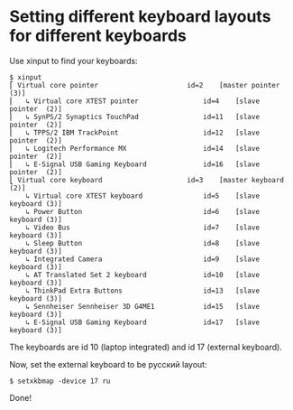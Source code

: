 # Setting different keyboard layouts for different keyboards

Use xinput to find your keyboards:

```
$ xinput 
⎡ Virtual core pointer                    	id=2	[master pointer  (3)]
⎜   ↳ Virtual core XTEST pointer              	id=4	[slave  pointer  (2)]
⎜   ↳ SynPS/2 Synaptics TouchPad              	id=11	[slave  pointer  (2)]
⎜   ↳ TPPS/2 IBM TrackPoint                   	id=12	[slave  pointer  (2)]
⎜   ↳ Logitech Performance MX                 	id=14	[slave  pointer  (2)]
⎜   ↳ E-Signal USB Gaming Keyboard            	id=16	[slave  pointer  (2)]
⎣ Virtual core keyboard                   	id=3	[master keyboard (2)]
    ↳ Virtual core XTEST keyboard             	id=5	[slave  keyboard (3)]
    ↳ Power Button                            	id=6	[slave  keyboard (3)]
    ↳ Video Bus                               	id=7	[slave  keyboard (3)]
    ↳ Sleep Button                            	id=8	[slave  keyboard (3)]
    ↳ Integrated Camera                       	id=9	[slave  keyboard (3)]
    ↳ AT Translated Set 2 keyboard            	id=10	[slave  keyboard (3)]
    ↳ ThinkPad Extra Buttons                  	id=13	[slave  keyboard (3)]
    ↳ Sennheiser Sennheiser 3D G4ME1          	id=15	[slave  keyboard (3)]
    ↳ E-Signal USB Gaming Keyboard            	id=17	[slave  keyboard (3)]
```

The keyboards are id 10 (laptop integrated) and id 17 (external keyboard). 

Now, set the external keyboard to be русский layout:

```
$ setxkbmap -device 17 ru
```

Done!
